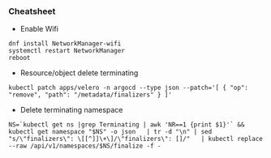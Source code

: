 ### Cheatsheet

- Enable Wifi

```
dnf install NetworkManager-wifi
systemctl restart NetworkManager
reboot
```
- Resource/object delete terminating

```kubectl patch apps/velero -n argocd --type json --patch='[ { "op": "remove", "path": "/metadata/finalizers" } ]' ```

- Delete terminating namespace

```
NS=`kubectl get ns |grep Terminating | awk 'NR==1 {print $1}'` && kubectl get namespace "$NS" -o json   | tr -d "\n" | sed "s/\"finalizers\": \[[^]]\+\]/\"finalizers\": []/"   | kubectl replace --raw /api/v1/namespaces/$NS/finalize -f -
```
